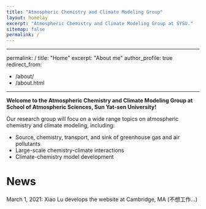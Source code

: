 ```yaml
---
title: "Atmospheric Chemistry and Climate Modeling Group"
layout: homelay
excerpt: "Atmospheric Chemistry and Climate Modeling Group at SYSU."
sitemap: false
permalink: /
---
```

---
permalink: /
title: "Home"
excerpt: "About me"
author_profile: true
redirect_from: 
  - /about/
  - /about.html
---
**Welcome to the Atmospheric Chemistry and Climate Modeling Group at School of Atmospheric Sciences, Sun Yat-sen University!**

Our research group will focu on a wide range topics on atmospheric chemistry and climate modeling, including:
 - Source, chemistry, transport, and sink of greenhouse gas and air pollutants
 - Large-scale chemistry-climate interactions
 - Climate-chemistry model development

News
======
March 1, 2021: Xiao Lu develops the website at Cambridge, MA (不想工作...)


